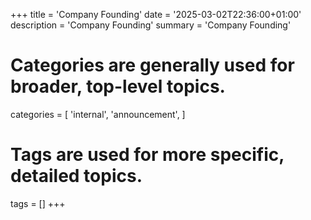 +++
title = 'Company Founding'
date = '2025-03-02T22:36:00+01:00'
description = 'Company Founding'
summary = 'Company Founding'
# Categories are generally used for broader, top-level topics.
categories = [
 'internal',
 'announcement',
]
# Tags are used for more specific, detailed topics.
tags = []
+++
